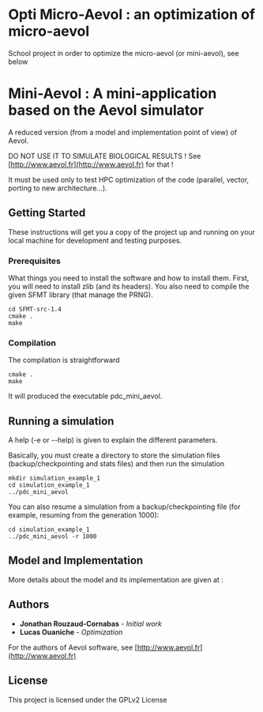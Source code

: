 # Opti Micro-Aevol : an optimization of micro-aevol

School project in order to optimize the micro-aevol (or mini-aevol), see below 


# Mini-Aevol : A mini-application based on the Aevol simulator

A reduced version (from a model and implementation point of view) of Aevol.

DO NOT USE IT TO SIMULATE BIOLOGICAL RESULTS ! See [http://www.aevol.fr](http://www.aevol.fr) for that !

It must be used only to test HPC optimization of the code (parallel, vector, porting to new architecture...).

## Getting Started

These instructions will get you a copy of the project up and running on your local machine for development and testing purposes.

### Prerequisites

What things you need to install the software and how to install them.
First, you will need to install zlib (and its headers).
You also need to compile the given SFMT library (that manage the PRNG).

```
cd SFMT-src-1.4
cmake .
make
```

### Compilation

The compilation is straightforward

```
cmake .
make
```

It will produced the executable pdc_mini_aevol.

## Running a simulation

A help (-e or --help) is given to explain the different parameters.

Basically, you must create a directory to store the simulation files (backup/checkpointing and stats files) and then run the simulation
```
mkdir simulation_example_1
cd simulation_example_1
../pdc_mini_aevol
```

You can also resume a simulation from a backup/checkpointing file (for example, resuming from the generation 1000):
```
cd simulation_example_1
../pdc_mini_aevol -r 1000
```

## Model and Implementation

More details about the model and its implementation are given at : 

## Authors

* **Jonathan Rouzaud-Cornabas** - *Initial work*
* **Lucas Ouaniche** - *Optimization*

For the authors of Aevol software, see [http://www.aevol.fr](http://www.aevol.fr)

## License

This project is licensed under the GPLv2 License
